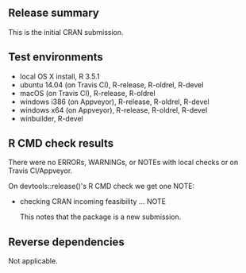 ## Release summary
 This is the initial CRAN submission.

## Test environments
* local OS X install, R 3.5.1
* ubuntu 14.04 (on Travis CI), R-release, R-oldrel, R-devel
* macOS (on Travis CI), R-release, R-oldrel
* windows i386 (on Appveyor), R-release, R-oldrel, R-devel
* windows x64 (on Appveyor), R-release, R-oldrel, R-devel
* winbuilder, R-devel

## R CMD check results
There were no ERRORs, WARNINGs, or NOTEs with local checks or on Travis CI/Appveyor.

On devtools::release()'s R CMD check we get one NOTE:

 * checking CRAN incoming feasibility ... NOTE

   This notes that the package is a new submission.

## Reverse dependencies
Not applicable.
